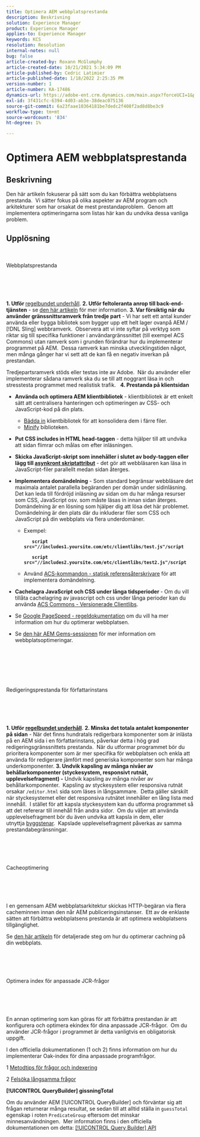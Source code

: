 ```yaml
---
title: Optimera AEM webbplatsprestanda
description: Beskrivning
solution: Experience Manager
product: Experience Manager
applies-to: Experience Manager
keywords: KCS
resolution: Resolution
internal-notes: null
bug: false
article-created-by: Roxann McGlumphy
article-created-date: 10/21/2021 5:34:09 PM
article-published-by: Cedric Latimier
article-published-date: 1/18/2022 2:25:35 PM
version-number: 1
article-number: KA-17486
dynamics-url: https://adobe-ent.crm.dynamics.com/main.aspx?forceUCI=1&pagetype=entityrecord&etn=knowledgearticle&id=a788e014-9532-ec11-b6e5-000d3a5ba97a
exl-id: 3f431cfc-6394-4d03-ab3e-38deac075136
source-git-commit: 6a23faae10364181be7dedc2f408f2ad8d8be3c9
workflow-type: tm+mt
source-wordcount: '834'
ht-degree: 1%

---
```


# Optimera AEM webbplatsprestanda

## Beskrivning


Den här artikeln fokuserar på sätt som du kan förbättra webbplatsens prestanda.  Vi sätter fokus på olika aspekter av AEM program och arkitekturer som har orsakat de mest prestandaproblem.  Genom att implementera optimeringarna som listas här kan du undvika dessa vanliga problem.


## Upplösning

<br><br>Webbplatsprestanda<br><br><br><br> <br><br>
<b>1. Utför </b>[regelbundet underhåll](https://helpx.adobe.com/experience-manager/kb/AEM6-Maintenance-Guide.html).
<b>2. Utför feltoleranta anrop till back-end-tjänsten</b> - se [den här artikeln](https://helpx.adobe.com/experience-manager/kb/backend-web-service-call-blocking-threads-AEM.html) för mer information.
<b>3. Var försiktig när du använder gränssnittsramverk från tredje part</b> - Vi har sett ett antal kunder använda eller bygga bibliotek som bygger upp ett helt lager ovanpå AEM / [!DNL Sling] webbramverk.  Observera att vi inte syftar på verktyg som riktar sig till specifika funktioner i användargränssnittet (till exempel ACS Commons) utan ramverk som i grunden förändrar hur du implementerar programmet på AEM.  Dessa ramverk kan minska utvecklingstiden något, men många gånger har vi sett att de kan få en negativ inverkan på prestandan.

Tredjepartsramverk stöds eller testas inte av Adobe.  När du använder eller implementerar sådana ramverk ska du se till att noggrant läsa in och stresstesta programmet med realistisk trafik.  
<b>4. Prestanda på klientsidan</b>

- <b>Använda och optimera AEM klientbibliotek</b> - klientbibliotek är ett enkelt sätt att centralisera hanteringen och optimeringen av CSS- och JavaScript-kod på din plats.

   - [Bädda in](https://helpx.adobe.com/experience-manager/6-3/sites/developing/using/clientlibs.html) klientbibliotek för att konsolidera dem i färre filer.
   - [Minify](https://helpx.adobe.com/experience-manager/6-3/sites/developing/using/clientlibs.html) biblioteken.
- <b>Put CSS includes in HTML head-taggen</b> - detta hjälper till att undvika att sidan flimrar och målas om efter inläsningen.
- <b>Skicka JavaScript-skript som innehåller i slutet av body-taggen eller lägg till [asynkront skriptattribut](https://github.com/nateyolles/aem-clientlib-async)</b> - det gör att webbläsaren kan läsa in JavaScript-filer parallellt medan sidan återges.
- <b>Implementera domändelning</b> - Som standard begränsar webbläsare det maximala antalet parallella begäranden per domän under sidinläsning.  Det kan leda till fördröjd inläsning av sidan om du har många resurser som CSS, JavaScript osv. som måste läsas in innan sidan återges.  Domändelning är en lösning som hjälper dig att lösa det här problemet.  Domändelning är den plats där du inkluderar filer som CSS och JavaScript på din webbplats via flera underdomäner.

   - Exempel:

      <b>

      ```
         script src="//includes1.yoursite.com/etc/clientlibs/test.js"/script
      
         script src="//includes2.yoursite.com/etc/clientlibs/test2.js"/script
      ```


      </b>
   - Använd [ACS-kommandon - statisk referensåterskrivare](https://adobe-consulting-services.github.io/acs-aem-commons/features/utils-and-apis/static-reference-rewriter/index.html) för att implementera domändelning.
- <b>Cachelagra JavaScript och CSS under långa tidsperioder </b>- Om du vill tillåta cachelagring av javascript och css under långa perioder kan du använda [ACS Commons - Versionerade Clientlibs](https://adobe-consulting-services.github.io/acs-aem-commons/features/versioned-clientlibs/index.html).
- Se [Google PageSpeed - regeldokumentation](https://developers.google.com/speed/docs/insights/rules) om du vill ha mer information om hur du optimerar webbplatsen.
- Se [den här AEM Gems-sessionen](https://docs.adobe.com/ddc/en/gems/aem-web-performance.html) för mer information om webbplatsoptimeringar.

<br><br><br><br> <br><br>Redigeringsprestanda för författarinstans<br><br><br><br> <br><br>
<b>1. Utför [regelbundet underhåll](https://helpx.adobe.com/experience-manager/kb/AEM6-Maintenance-Guide.html)</b>.
<b>2. Minska det totala antalet komponenter på sidan</b> - När det finns hundratals redigerbara komponenter som är inlästa på en AEM sida i en författarinstans, påverkar detta i hög grad redigeringsgränssnittets prestanda.  När du utformar programmet bör du prioritera komponenter som är mer specifika för webbplatsen och enkla att använda för redigerare jämfört med generiska komponenter som har många underkomponenter.
<b>3. Undvik kapsling av många nivåer av behållarkomponenter (styckesystem, responsivt rutnät, upplevelsefragment) -</b> Undvik kapsling av många nivåer av behållarkomponenter.  Kapsling av styckesystem eller responsiva rutnät orsakar `/editor.html` sida som läses in långsammare.  Detta gäller särskilt när styckesystemet eller det responsiva rutnätet innehåller en lång lista med innehåll.  I stället för att kapsla styckesystem kan du utforma programmet så att det refererar till innehåll från andra sidor.  Om du väljer att använda upplevelsefragment bör du även undvika att kapsla in dem, eller utnyttja [byggstenar](https://helpx.adobe.com/experience-manager/kt/sites/using/building-blocks-experience-fragment-feature-video-use.html).  Kapslade upplevelsefragment påverkas av samma prestandabegränsningar.
<br><br><br><br> <br><br>Cacheoptimering<br><br><br><br> <br><br>
I en gemensam AEM webbplatsarkitektur skickas HTTP-begäran via flera cacheminnen innan den når AEM publiceringsinstanser.  Ett av de enklaste sätten att förbättra webbplatsens prestanda är att optimera webbplatsens tillgänglighet.

Se [den här artikeln](https://helpx.adobe.com/experience-manager/kb/optimizing-aem-site-caches.html) för detaljerade steg om hur du optimerar cachning på din webbplats.
<br><br><br><br> <br><br>Optimera index för anpassade JCR-frågor<br><br><br><br> <br><br>
En annan optimering som kan göras för att förbättra prestandan är att konfigurera och optimera ekindex för dina anpassade JCR-frågor.  Om du använder JCR-frågor i programmet är detta vanligtvis en obligatorisk uppgift.

I den officiella dokumentationen (1 och 2) finns information om hur du implementerar Oak-index för dina anpassade programfrågor.

1 [Metodtips för frågor och indexering](https://experienceleague.adobe.com/docs/experience-manager-65/deploying/practices/best-practices-for-queries-and-indexing.html?lang=en)

2 [Felsöka långsamma frågor](https://experienceleague.adobe.com/docs/experience-manager-65/developing/bestpractices/troubleshooting-slow-queries.html?lang=en)



<b>[!UICONTROL QueryBuilder] gissningTotal</b>

Om du använder AEM [!UICONTROL QueryBuilder] och förväntar sig att frågan returnerar många resultat, se sedan till att alltid ställa in `guessTotal` egenskap i roten `PredicateGroup` eftersom det minskar minnesanvändningen.  Mer information finns i den officiella dokumentationen om detta: [[!UICONTROL Query Builder] API](https://experienceleague.adobe.com/docs/experience-manager-65/developing/platform/query-builder/querybuilder-api.html?lang=en#using-p-guesstotal-to-return-the-results)
